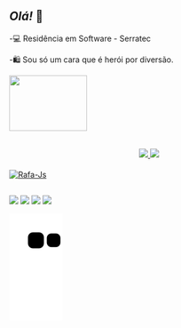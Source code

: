 ## **_Olá!_** 👋

-💻 Residência em Software - Serratec

-🛍️ Sou só um cara que é herói por diversão.

<img src="https://c.tenor.com/7rkESXPrQ0YAAAAi/saitama.gif" width="140" height="100"/>

##

<div align="center">
  <a href="https://github.com/J-Pedro0">
  <img height="165em" src="https://github-readme-stats.vercel.app/api?username=J-Pedr0&show_icons=true&theme=highcontrast&include_all_commits=true&count_private=true"/>
  <img height="170em" src="https://github-readme-stats.vercel.app/api/top-langs/?username=J-Pedr0&layout=compact&langs_count=7&theme=highcontrast"/>
</div>

<div style="display: inline_block"><br>
  <img align="center" alt="Rafa-Js" height="70" width="70" <img src="https://cdn.jsdelivr.net/gh/devicons/devicon/icons/java/java-original-wordmark.svg"/>
    
</div>

##

<div>
<a href="https://www.facebook.com/josepedro.nolasco" target="_blank"><img src="https://img.shields.io/badge/Facebook-1877F2?style=for-the-badge&logo=facebook&logoColor=white" target="_blank"></a>
  <a href="https://www.instagram.com/nolasco_josepedro" target="_blank"><img src="https://img.shields.io/badge/-Instagram-%23E4405F?style=for-the-badge&logo=instagram&logoColor=white" target="_blank"></a>
  <a href="https://www.linkedin.com/in/josé-pedro-nolasco-31a057221" target="_blank"><img src="https://img.shields.io/badge/-LinkedIn-%230077B5?style=for-the-badge&logo=linkedin&logoColor=white" target="_blank"></a> 
  <a href = "mailto:jpnolasco70@gmail.com"><img src="https://img.shields.io/badge/-Gmail-%23333?style=for-the-badge&logo=gmail&logoColor=white" target="_blank"></a>
</div>
  
  
  
  ![snake gif](https://github.com/AquinoMatheus16/AquinoMatheus16/blob/output/github-contribution-grid-snake.svg)
  
  
  
  
  
  

